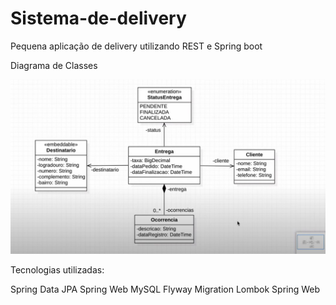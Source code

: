 # Sistema-de-delivery
Pequena aplicação de delivery utilizando REST e Spring boot

Diagrama de Classes

![UML_MODEL](https://github.com/hudsonpedroso/Sistema-de-delivery/blob/main/uml_model.jpg)

Tecnologias utilizadas:

Spring Data JPA
Spring Web
MySQL
Flyway Migration
Lombok
Spring Web
